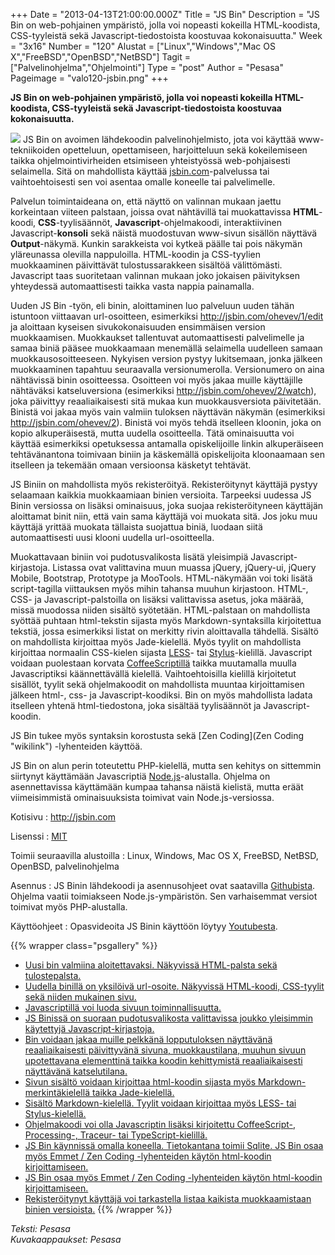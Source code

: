 +++
Date = "2013-04-13T21:00:00.000Z"
Title = "JS Bin"
Description = "JS Bin on web-pohjainen ympäristö, jolla voi nopeasti kokeilla HTML-koodista, CSS-tyyleistä sekä Javascript-tiedostoista koostuvaa kokonaisuutta."
Week = "3x16"
Number = "120"
Alustat = ["Linux","Windows","Mac OS X","FreeBSD","OpenBSD","NetBSD"]
Tagit = ["Palvelinohjelma","Ohjelmointi"]
Type = "post"
Author = "Pesasa"
Pageimage = "valo120-jsbin.png"
+++


**JS Bin on web-pohjainen ympäristö, jolla voi nopeasti kokeilla
HTML-koodista, CSS-tyyleistä sekä Javascript-tiedostoista koostuvaa
kokonaisuutta.**

![ ](/images/valo120-jsbin.png "fig:valo120-jsbin.png") JS Bin on avoimen
lähdekoodin palvelinohjelmisto, jota voi käyttää www-tekniikoiden
opetteluun, opettamiseen, harjoitteluun sekä kokeilemiseen taikka
ohjelmointivirheiden etsimiseen yhteistyössä web-pohjaisesti selaimella.
Sitä on mahdollista käyttää [jsbin.com](http://jsbin.com)-palvelussa tai
vaihtoehtoisesti sen voi asentaa omalle koneelle tai palvelimelle.

Palvelun toimintaideana on, että näyttö on valinnan mukaan jaettu
korkeintaan viiteen palstaan, joissa ovat nähtävillä tai muokattavissa
**HTML**-koodi, **CSS**-tyylisäännöt, **Javascript**-ohjelmakoodi,
interaktiivinen Javascript-**konsoli** sekä näistä muodostuvan www-sivun
sisällön näyttävä **Output**-näkymä. Kunkin sarakkeista voi kytkeä
päälle tai pois näkymän yläreunassa olevilla nappuloilla. HTML-koodin ja
CSS-tyylien muokkaaminen päivittävät tulostussarakkeen sisältöä
välittömästi. Javascript taas suoritetaan valinnan mukaan joko jokaisen
päivityksen yhteydessä automaattisesti taikka vasta nappia painamalla.

Uuden JS Bin -työn, eli binin, aloittaminen luo palveluun uuden tähän
istuntoon viittaavan url-osoitteen, esimerkiksi
<http://jsbin.com/ohevev/1/edit> ja aloittaan kyseisen sivukokonaisuuden
ensimmäisen version muokkaamisen. Muokkaukset tallentuvat
automaattisesti palvelimelle ja samaa biniä pääsee muokkaamaan menemällä
selaimella uudelleen samaan muokkausosoitteeseen. Nykyisen version
pystyy lukitsemaan, jonka jälkeen muokkaaminen tapahtuu seuraavalla
versionumerolla. Versionumero on aina nähtävissä binin osoitteessa.
Osoitteen voi myös jakaa muille käyttäjille nähtäväksi katseluversiona
(esimerkiksi <http://jsbin.com/ohevev/2/watch>), joka päivittyy
reaaliaikaisesti sitä mukaa kun muokkausversiota päivitetään. Binistä
voi jakaa myös vain valmiin tuloksen näyttävän näkymän (esimerkiksi
<http://jsbin.com/ohevev/2>). Binistä voi myös tehdä itselleen kloonin,
joka on kopio alkuperäisestä, mutta uudella osoitteella. Tätä
ominaisuutta voi käyttää esimerkiksi opetuksessa antamalla
opiskelijoille linkin alkuperäiseen tehtävänantona toimivaan biniin ja
käskemällä opiskelijoita kloonaamaan sen itselleen ja tekemään omaan
versioonsa käsketyt tehtävät.

JS Biniin on mahdollista myös rekisteröityä. Rekisteröitynyt käyttäjä
pystyy selaamaan kaikkia muokkaamiaan binien versioita. Tarpeeksi
uudessa JS Binin versiossa on lisäksi ominaisuus, joka suojaa
rekisteröityneen käyttäjän aloittamat binit niin, että vain sama
käyttäjä voi muokata sitä. Jos joku muu käyttäjä yrittää muokata
tällaista suojattua biniä, luodaan siitä automaattisesti uusi klooni
uudella url-osoitteella.

Muokattavaan biniin voi pudotusvalikosta lisätä yleisimpiä
Javascript-kirjastoja. Listassa ovat valittavina muun muassa jQuery,
jQuery-ui, jQuery Mobile, Bootstrap, Prototype ja MooTools.
HTML-näkymään voi toki lisätä script-tagilla viittauksen myös mihin
tahansa muuhun kirjastoon. HTML-, CSS- ja Javascript-palstoilla on
lisäksi valittavissa asetus, joka määrää, missä muodossa niiden sisältö
syötetään. HTML-palstaan on mahdollista syöttää puhtaan html-tekstin
sijasta myös Markdown-syntaksilla kirjoitettua tekstiä, jossa
esimerkiksi listat on merkitty rivin aloittavalla tähdellä. Sisältö on
mahdollista kirjoittaa myös Jade-kielellä. Myös tyylit on mahdollista
kirjoittaa normaalin CSS-kielen sijasta [LESS](http://lesscss.org/)- tai
[Stylus](http://learnboost.github.io/stylus/)-kielillä. Javascript
voidaan puolestaan korvata [CoffeeScriptillä](http://coffeescript.org/)
taikka muutamalla muulla Javascriptiksi käännettävällä kielellä.
Vaihtoehtoisilla kielillä kirjoitetut sisällöt, tyylit sekä
ohjelmakoodit on mahdollista muuntaa kirjoittamisen jälkeen html-, css-
ja Javascript-koodiksi. Bin on myös mahdollista ladata itselleen yhtenä
html-tiedostona, joka sisältää tyylisäännöt ja Javascript-koodin.

JS Bin tukee myös syntaksin korostusta sekä [Zen
Coding](Zen Coding "wikilink") -lyhenteiden käyttöä.

JS Bin on alun perin toteutettu PHP-kielellä, mutta sen kehitys on
sittemmin siirtynyt käyttämään Javascriptiä
[Node.js](http://nodejs.org/)-alustalla. Ohjelma on asennettavissa
käyttämään kumpaa tahansa näistä kielistä, mutta eräät viimeisimmistä
ominaisuuksista toimivat vain Node.js-versiossa.

Kotisivu
:   <http://jsbin.com>

Lisenssi
:   [MIT](MIT)

Toimii seuraavilla alustoilla
:   Linux, Windows, Mac OS X, FreeBSD, NetBSD, OpenBSD, palvelinohjelma

Asennus
:   JS Binin lähdekoodi ja asennusohjeet ovat saatavilla
    [Githubista](https://github.com/remy/jsbin/). Ohjelma vaatii
    toimiakseen Node.js-ympäristön. Sen varhaisemmat versiot toimivat
    myös PHP-alustalla.

Käyttöohjeet
:   Opasvideoita JS Binin käyttöön löytyy
    [Youtubesta](http://jsbin.com/videos).

{{% wrapper class="psgallery" %}}
-   [Uusi bin valmiina aloitettavaksi. Näkyvissä HTML-palsta sekä
    tulostepalsta.](/images/jsbin-1.png)
-   [Uudella binillä on yksilöivä url-osoite. Näkyvissä HTML-koodi,
    CSS-tyylit sekä niiden mukainen sivu.](/images/jsbin-2.png)
-   [Javascriptillä voi luoda sivuun
    toiminnallisuutta.](/images/jsbin-3.png)
-   [JS Binissä on suoraan pudotusvalikosta valittavissa joukko
    yleisimmin käytettyjä Javascript-kirjastoja.](/images/jsbin-4.png)
-   [Bin voidaan jakaa muille pelkkänä lopputuloksen näyttävänä
    reaaliaikaisesti päivittyvänä sivuna, muokkaustilana, muuhun sivuun
    upotettavana elementtinä taikka koodin kehittymistä reaaliaikaisesti
    näyttävänä katselutilana.](/images/jsbin-5.png)
-   [Sivun sisältö voidaan kirjoittaa html-koodin sijasta myös
    Markdown-merkintäkielellä taikka Jade-kielellä.](/images/jsbin-6.png)
-   [Sisältö Markdown-kielellä. Tyylit voidaan kirjoittaa myös LESS- tai
    Stylus-kielellä.](/images/jsbin-7.png)
-   [Ohjelmakoodi voi olla Javascriptin lisäksi kirjoitettu
    CoffeeScript-, Processing-, Traceur- tai
    TypeScript-kielillä.](/images/jsbin-8.png)
-   [JS Bin käynnissä omalla koneella. Tietokantana toimii Sqlite. JS
    Bin osaa myös Emmet / Zen Coding -lyhenteiden käytön html-koodin
    kirjoittamiseen.](/images/jsbin-9.png)
-   [JS Bin osaa myös Emmet / Zen Coding -lyhenteiden käytön html-koodin
    kirjoittamiseen.](/images/jsbin-10.png)
-   [Rekisteröitynyt käyttäjä voi tarkastella listaa kaikista
    muokkaamistaan binien versioista.](/images/jsbin-11.png)
{{% /wrapper %}}

*Teksti: Pesasa* <br />
*Kuvakaappaukset: Pesasa*


